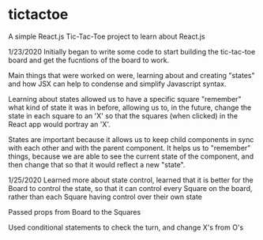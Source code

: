 # tictactoe
A simple React.js Tic-Tac-Toe project to learn about React.js

1/23/2020
Initially began to write some code to start building the tic-tac-toe board and get the fucntions of the board to work. 

Main things that were worked on were, learning about and creating "states" and how JSX can help to condense and simplify Javascript syntax.

Learning about states allowed us to have a specific square "remember" what kind of state it was in before, allowing us to, in the future, change the state in each square to an 'X' so that the squares (when clicked) in the React app would portray an 'X'.

States are important because it allows us to keep child components in sync with each other and with the parent component. It helps us to "remember" things, because we are able to see the current state of the component, and then change that so that it would reflect a new "state".

1/25/2020
Learned more about state control, learned that it is better for the Board to control the state, so that it can control every Square on the board, rather than each
Square having control over their own state

Passed props from Board to the Squares

Used conditional statements to check the turn, and change X's from O's